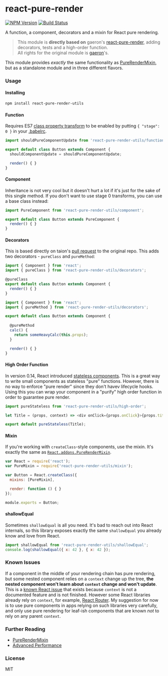 # react-pure-render

[![NPM Version](http://img.shields.io/npm/v/react-pure-render-utils.svg)](https://www.npmjs.org/package/react-pure-render-utils)
[![Build Status](https://travis-ci.org/liady/react-pure-render-utils.svg?branch=master)](https://travis-ci.org/liady/react-pure-render-utils)

A function, a component, decorators and a mixin for React pure rendering.

> This module is **directly based on** gaeron's [react-pure-render](https://github.com/gaearon/react-pure-render), adding decorators, tests and a high-order function.<br/>
> All rights for the original module is [gaeron](http://github.com/gaearon)'s.

This module provides *exactly* the same functionality as [PureRenderMixin](https://facebook.github.io/react/docs/pure-render-mixin.html), but as a standalone module and in three different flavors.

### Usage

#### Installing

```sh
npm install react-pure-render-utils
```

#### Function

Requires ES7 [class property transform](https://gist.github.com/jeffmo/054df782c05639da2adb) to be enabled by putting `{ "stage": 0 }` in your [.babelrc](https://babeljs.io/docs/usage/babelrc/).

```js
import shouldPureComponentUpdate from 'react-pure-render-utils/function';

export default class Button extends Component {
  shouldComponentUpdate = shouldPureComponentUpdate;

  render() { }
}
```

#### Component

Inheritance is not very cool but it doesn't hurt a lot if it's just for the sake of this single method. If you don't want to use stage 0 transforms, you can use a base class instead:

```js
import PureComponent from 'react-pure-render-utils/component';

export default class Button extends PureComponent {
  render() { }
}
```

#### Decorators

This is based directly on taion's [pull request](https://github.com/gaearon/react-pure-render/pull/4) to the original repo.
This adds two decorators - `pureClass` and `pureMethod`:

```js
import { Component } from 'react';
import { pureClass } from 'react-pure-render-utils/decorators';

@pureClass
export default class Button extends Component {
  render() { }
}
```

```js
import { Component } from 'react';
import { pureMethod } from 'react-pure-render-utils/decorators';

export default class Button extends Component {
  
  @pureMethod
  calc() { 
    return someHeavyCalc(this.props);
  }

  render() { }
}
```

#### High Order Function

In version 0.14, React introduced [stateless components](https://medium.com/@joshblack/stateless-components-in-react-0-14-f9798f8b992d#.zbvj2eye3).
This is a great way to write small components as stateless "pure" functions. However, there is no way to enforce "pure render" since they don't havev lifecycle hooks.
Using this you can wrap your component in a "purify" high order function in order to guarantee pure render.

```js
import pureStateless from 'react-pure-render-utils/high-order';

let Title = (props, context) => <div onClick={props.onClick}>{props.title}</div>

export default pureStateless(Title);
```

#### Mixin

If you're working with `createClass`-style components, use the mixin. It's exactly the same as [`React.addons.PureRenderMixin`](https://facebook.github.io/react/docs/pure-render-mixin.html).

```js
var React = require('react');
var PureMixin = require('react-pure-render-utils/mixin');

var Button = React.createClass({
  mixins: [PureMixin],

  render: function () { }
});

module.exports = Button;
```

#### shallowEqual

Sometimes `shallowEqual` is all you need. It's bad to reach out into React internals, so this library exposes exactly the same `shallowEqual` you already know and love from React.

```js
import shallowEqual from 'react-pure-render-utils/shallowEqual';
console.log(shallowEqual({ x: 42 }, { x: 42 });
```

### Known Issues

If a component in the middle of your rendering chain has pure rendering, but some nested component relies on a `context` change up the tree, **the nested component won't learn about `context` change and won't update**. This is a [known React issue](https://github.com/facebook/react/issues/2517) that exists because `context` is not a documented feature and is not finished. However some React libraries already rely on `context`, for example, [React Router](https://github.com/rackt/react-router). My suggestion for now is to use pure components in apps relying on such libraries very carefully, and only use pure rendering for leaf-ish components that are known *not* to rely on any parent `context`.

### Further Reading

* [PureRenderMixin](https://facebook.github.io/react/docs/pure-render-mixin.html)
* [Advanced Performance](https://facebook.github.io/react/docs/advanced-performance.html)

### License

MIT
